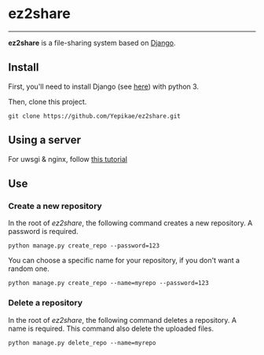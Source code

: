 # ez2share
----

__ez2share__ is a file-sharing system based on [Django](https://www.djangoproject.com/).

## Install

First, you'll need to install Django (see [here](https://www.djangoproject.com/download/)) with python 3.

Then, clone this project.
```
git clone https://github.com/Yepikae/ez2share.git
```

## Using a server

For uwsgi & nginx, follow [this tutorial](https://uwsgi-docs.readthedocs.io/en/latest/tutorials/Django_and_nginx.html)

## Use

### Create a new repository

In the root of *ez2share*, the following command creates a new repository. A password is required.

```
python manage.py create_repo --password=123
```

You can choose a specific name for your repository, if you don't want a random one.

```
python manage.py create_repo --name=myrepo --password=123
```

### Delete a repository

In the root of *ez2share*, the following command deletes a repository. A name is required.
This command also delete the uploaded files.

```
python manage.py delete_repo --name=myrepo
```
